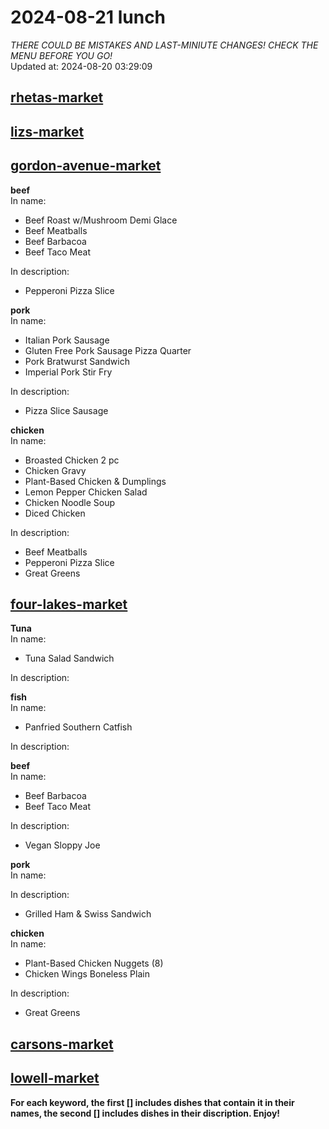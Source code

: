 # 2024-08-21 lunch  
*THERE COULD BE MISTAKES AND LAST-MINIUTE CHANGES! CHECK THE MENU BEFORE YOU GO!*  
Updated at: 2024-08-20 03:29:09  
## [rhetas-market](https://wisc-housingdining.nutrislice.com/menu/rhetas-market/lunch/2024-08-21)  
## [lizs-market](https://wisc-housingdining.nutrislice.com/menu/lizs-market/lunch/2024-08-21)  
## [gordon-avenue-market](https://wisc-housingdining.nutrislice.com/menu/gordon-avenue-market/lunch/2024-08-21)  
**beef**  
In name:   
 - Beef Roast w/Mushroom Demi Glace  
 - Beef Meatballs  
 - Beef Barbacoa  
 - Beef Taco Meat  
  
In description:   
 - Pepperoni Pizza Slice  
  
**pork**  
In name:   
 - Italian Pork Sausage  
 - Gluten Free Pork Sausage Pizza Quarter  
 - Pork Bratwurst Sandwich  
 - Imperial Pork Stir Fry  
  
In description:   
 - Pizza Slice Sausage  
  
**chicken**  
In name:   
 - Broasted Chicken 2 pc  
 - Chicken Gravy  
 - Plant-Based Chicken & Dumplings  
 - Lemon Pepper Chicken Salad  
 - Chicken Noodle Soup  
 - Diced Chicken  
  
In description:   
 - Beef Meatballs  
 - Pepperoni Pizza Slice  
 - Great Greens  
  
## [four-lakes-market](https://wisc-housingdining.nutrislice.com/menu/four-lakes-market/lunch/2024-08-21)  
**Tuna**  
In name:   
 - Tuna Salad Sandwich  
  
In description:   
  
**fish**  
In name:   
 - Panfried Southern Catfish  
  
In description:   
  
**beef**  
In name:   
 - Beef Barbacoa  
 - Beef Taco Meat  
  
In description:   
 - Vegan Sloppy Joe  
  
**pork**  
In name:   
  
In description:   
 - Grilled Ham & Swiss Sandwich  
  
**chicken**  
In name:   
 - Plant-Based Chicken Nuggets (8)  
 - Chicken Wings Boneless Plain  
  
In description:   
 - Great Greens  
  
## [carsons-market](https://wisc-housingdining.nutrislice.com/menu/carsons-market/lunch/2024-08-21)  
## [lowell-market](https://wisc-housingdining.nutrislice.com/menu/lowell-market/lunch/2024-08-21)  
  
**For each keyword, the first [] includes dishes that contain it in their names, the second [] includes dishes in their discription. Enjoy!**  
